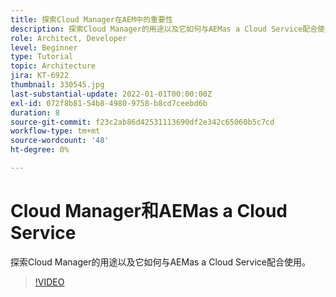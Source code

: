 ```yaml
---
title: 探索Cloud Manager在AEM中的重要性
description: 探索Cloud Manager的用途以及它如何与AEMas a Cloud Service配合使用。
role: Architect, Developer
level: Beginner
type: Tutorial
topic: Architecture
jira: KT-6922
thumbnail: 330545.jpg
last-substantial-update: 2022-01-01T00:00:00Z
exl-id: 072f8b81-54b8-4980-9758-b8cd7ceebd6b
duration: 8
source-git-commit: f23c2ab86d42531113690df2e342c65060b5c7cd
workflow-type: tm+mt
source-wordcount: '48'
ht-degree: 0%

---
```


# Cloud Manager和AEMas a Cloud Service

探索Cloud Manager的用途以及它如何与AEMas a Cloud Service配合使用。

>[!VIDEO](https://video.tv.adobe.com/v/330545?quality=12&learn=on)
